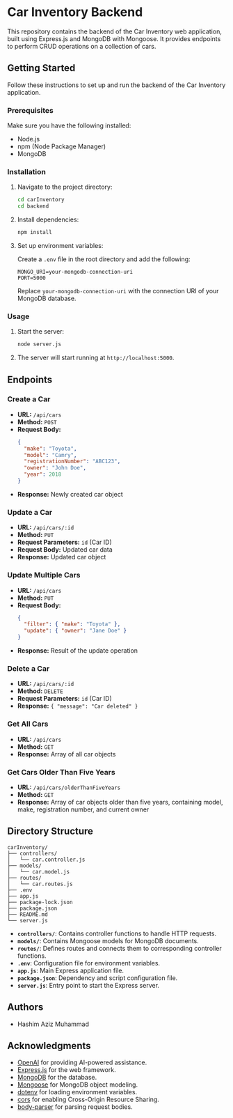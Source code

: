 # Car Inventory Backend

This repository contains the backend of the Car Inventory web application, built using Express.js and MongoDB with Mongoose. It provides endpoints to perform CRUD operations on a collection of cars.

## Getting Started

Follow these instructions to set up and run the backend of the Car Inventory application.

### Prerequisites

Make sure you have the following installed:

- Node.js
- npm (Node Package Manager)
- MongoDB

### Installation

1. Navigate to the project directory:

   ```bash
   cd carInventory
   cd backend
   ```

2. Install dependencies:

   ```bash
   npm install
   ```

3. Set up environment variables:

   Create a `.env` file in the root directory and add the following:

   ```plaintext
   MONGO_URI=your-mongodb-connection-uri
   PORT=5000
   ```

   Replace `your-mongodb-connection-uri` with the connection URI of your MongoDB database.

### Usage

1. Start the server:

   ```bash
   node server.js
   ```

2. The server will start running at `http://localhost:5000`.

## Endpoints

### Create a Car

- **URL:** `/api/cars`
- **Method:** `POST`
- **Request Body:**
  ```json
  {
    "make": "Toyota",
    "model": "Camry",
    "registrationNumber": "ABC123",
    "owner": "John Doe",
    "year": 2018
  }
  ```
- **Response:** Newly created car object

### Update a Car

- **URL:** `/api/cars/:id`
- **Method:** `PUT`
- **Request Parameters:** `id` (Car ID)
- **Request Body:** Updated car data
- **Response:** Updated car object

### Update Multiple Cars

- **URL:** `/api/cars`
- **Method:** `PUT`
- **Request Body:**
  ```json
  {
    "filter": { "make": "Toyota" },
    "update": { "owner": "Jane Doe" }
  }
  ```
- **Response:** Result of the update operation

### Delete a Car

- **URL:** `/api/cars/:id`
- **Method:** `DELETE`
- **Request Parameters:** `id` (Car ID)
- **Response:** `{ "message": "Car deleted" }`

### Get All Cars

- **URL:** `/api/cars`
- **Method:** `GET`
- **Response:** Array of all car objects

### Get Cars Older Than Five Years

- **URL:** `/api/cars/olderThanFiveYears`
- **Method:** `GET`
- **Response:** Array of car objects older than five years, containing model, make, registration number, and current owner

## Directory Structure

```
carInventory/
├── controllers/
│   └── car.controller.js
├── models/
│   └── car.model.js
├── routes/
│   └── car.routes.js
├── .env
├── app.js
├── package-lock.json
├── package.json
├── README.md
└── server.js
```

- **`controllers/`**: Contains controller functions to handle HTTP requests.
- **`models/`**: Contains Mongoose models for MongoDB documents.
- **`routes/`**: Defines routes and connects them to corresponding controller functions.
- **`.env`**: Configuration file for environment variables.
- **`app.js`**: Main Express application file.
- **`package.json`**: Dependency and script configuration file.
- **`server.js`**: Entry point to start the Express server.

## Authors

- Hashim Aziz Muhammad

## Acknowledgments

- [OpenAI](https://openai.com) for providing AI-powered assistance.
- [Express.js](https://expressjs.com/) for the web framework.
- [MongoDB](https://www.mongodb.com/) for the database.
- [Mongoose](https://mongoosejs.com/) for MongoDB object modeling.
- [dotenv](https://www.npmjs.com/package/dotenv) for loading environment variables.
- [cors](https://www.npmjs.com/package/cors) for enabling Cross-Origin Resource Sharing.
- [body-parser](https://www.npmjs.com/package/body-parser) for parsing request bodies.
